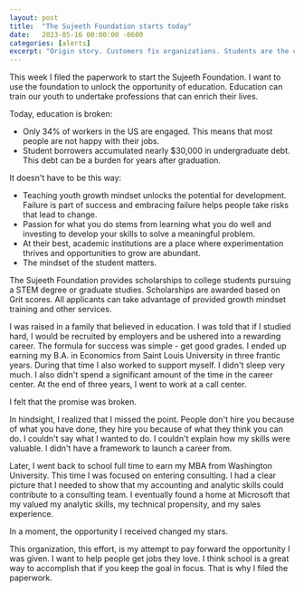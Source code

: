 ```yaml
---
layout: post
title:  "The Sujeeth Foundation starts today"
date:   2023-05-16 00:00:00 -0600
categories: [alerts]
excerpt: "Origin story. Customers fix organizations. Students are the customer. Getting student outcomes solves engagement problems later.  Let's do this."
---
```

<meta name="robots" content="noindex">
This week I filed the paperwork to start the Sujeeth Foundation.  I want to use the foundation to unlock the opportunity of education.  Education can train our youth to undertake professions that can enrich their lives.

Today, education is broken:
- Only 34% of workers in the US are engaged. This means that most people are not happy with their jobs.  
- Student borrowers accumulated nearly $30,000 in undergraduate debt. This debt can be a burden for years after graduation.

It doesn't have to be this way:
- Teaching youth growth mindset unlocks the potential for development.  Failure is part of success and embracing failure helps people take risks that lead to change.
- Passion for what you do stems from learning what you do well and investing to develop your skills to solve a meaningful problem. 
- At their best, academic institutions are a place where experimentation thrives and opportunities to grow are abundant.
- The mindset of the student matters.

The Sujeeth Foundation provides scholarships to college students pursuing a STEM degree or graduate studies.  Scholarships are awarded based on Grit scores.  All applicants can take advantage of provided growth mindset training and other services.

I was raised in a family that believed in education.  I was told that if I studied hard, I would be recruited by employers and be ushered into a rewarding career.  The formula for success was simple - get good grades.  I ended up earning my B.A. in Economics from Saint Louis University in three frantic years.  During that time I also worked to support myself.  I didn't sleep very much.  I also didn't spend a significant amount of the time in the career center.  At the end of three years, I went to work at a call center.

I felt that the promise was broken.  

In hindsight, I realized that I missed the point.  People don't hire you because of what you have done, they hire you because of what they think you can do.  I couldn't say what I wanted to do.  I couldn't explain how my skills were valuable.  I didn't have a framework to launch a career from.

Later, I went back to school full time to earn my MBA from Washington University.  This time I was focused on entering consulting.  I had a clear picture that I needed to show that my accounting and analytic skills could contribute to a consulting team.  I eventually found a home at Microsoft that my valued my analytic skills, my technical propensity, and my sales experience.

In a moment, the opportunity I received changed my stars.

This organization, this effort, is my attempt to pay forward the opportunity I was given.  I want to help people get jobs they love.  I think school is a great way to accomplish that if you keep the goal in focus.  That is why I filed the paperwork.
